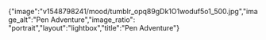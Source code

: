 {"image":"v1548798241/mood/tumblr_opq89gDk1O1woduf5o1_500.jpg","image_alt":"Pen Adventure","image_ratio": "portrait","layout":"lightbox","title":"Pen Adventure"}